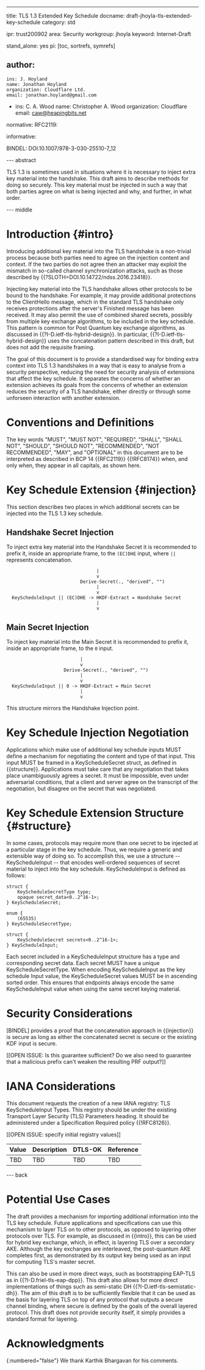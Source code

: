 ---
title: TLS 1.3 Extended Key Schedule
docname: draft-jhoyla-tls-extended-key-schedule
category: std

ipr: trust200902
area: Security
workgroup: jhoyla
keyword: Internet-Draft

stand_alone: yes
pi: [toc, sortrefs, symrefs]

author:
  -
    ins: J. Hoyland
    name: Jonathan Hoyland
    organization: Cloudflare Ltd.
    email: jonathan.hoyland@gmail.com
  -
    ins: C. A. Wood
    name: Christopher A. Wood
    organization: Cloudflare
    email: caw@heapingbits.net

normative:
  RFC2119:

informative:

  BINDEL: DOI.10.1007/978-3-030-25510-7_12


--- abstract

TLS 1.3 is sometimes used in situations where it is necessary to inject extra
key material into the handshake. This draft aims to describe methods for doing
so securely. This key material must be injected in such a way that both parties
agree on what is being injected and why, and further, in what order.

--- middle

# Introduction {#intro}

Introducing additional key material into the TLS handshake is a non-trivial
process because both parties need to agree on the injection content and context.
If the two parties do not agree then an attacker may exploit the mismatch in
so-called channel synchronization attacks, such as those described by
{{?SLOTH=DOI.10.14722/ndss.2016.23418}}.

Injecting key material into the TLS handshake allows other protocols to be bound
to the handshake. For example, it may provide additional protections to the
ClientHello message, which in the standard TLS handshake only receives
protections after the server's Finished message has been received. It may also
permit the use of combined shared secrets, possibly from multiple key exchange
algorithms, to be included in the key schedule. This pattern is common for Post
Quantum key exchange algorithms, as discussed in
{{?I-D.ietf-tls-hybrid-design}}. In particular, {{?I-D.ietf-tls-hybrid-design}} uses the
concatenation pattern described in this draft, but does not add the requisite framing.

The goal of this document is to provide a standardised way for binding extra
context into TLS 1.3 handshakes in a way that is easy to analyse from a security
perspective, reducing the need for security analysis of extensions that affect
the key schedule. It separates the concerns of whether an extension achieves its
goals from the concerns of whether an extension reduces the security of a TLS
handshake, either directly or through some unforseen interaction with another
extension.

# Conventions and Definitions

The key words "MUST", "MUST NOT", "REQUIRED", "SHALL", "SHALL NOT", "SHOULD",
"SHOULD NOT", "RECOMMENDED", "NOT RECOMMENDED", "MAY", and "OPTIONAL" in this
document are to be interpreted as described in BCP 14 {{RFC2119}} {{!RFC8174}}
when, and only when, they appear in all capitals, as shown here.

# Key Schedule Extension {#injection}

This section describes two places in which additional secrets can be injected
into the TLS 1.3 key schedule.

## Handshake Secret Injection

To inject extra key material into the Handshake Secret it is recommended to
prefix it, inside an appropriate frame, to the `(EC)DHE` input, where `||`
represents concatenation.

~~~
                                 |
                                 v
                           Derive-Secret(., "derived", "")
                                 |
                                 v
  KeyScheduleInput || (EC)DHE -> HKDF-Extract = Handshake Secret
                                 |
                                 v
~~~

## Main Secret Injection

To inject key material into the Main Secret it is recommended to prefix it,
inside an appropriate frame, to the `0` input.

~~~
                           |
                           v
                     Derive-Secret(., "derived", "")
                           |
                           v
  KeyScheduleInput || 0 -> HKDF-Extract = Main Secret
                           |
                           v
~~~

This structure mirrors the Handshake Injection point.

# Key Schedule Injection Negotiation

Applications which make use of additional key schedule inputs MUST define a
mechanism for negotiating the content and type of that input.  This input MUST
be framed in a KeyScheduleSecret struct, as defined in {{structure}}.
Applications must take care that any negotiation that takes place unambiguously
agrees a secret. It must be impossible, even under adversarial conditions, that
a client and server agree on the transcript of the negotiation, but disagree on
the secret that was negotiated.

# Key Schedule Extension Structure {#structure}

In some cases, protocols may require more than one secret to be injected at a
particular stage in the key schedule. Thus, we require a generic and extensible
way of doing so.  To accomplish this, we use a structure -- KeyScheduleInput --
that encodes well-ordered sequences of secret material to inject into the key
schedule. KeyScheduleInput is defined as follows:

~~~
struct {
    KeyScheduleSecretType type;
    opaque secret_data<0..2^16-1>;
} KeyScheduleSecret;

enum {
    (65535)
} KeyScheduleSecretType;

struct {
    KeyScheduleSecret secrets<0..2^16-1>;
} KeyScheduleInput;
~~~

Each secret included in a KeyScheduleInput structure has a type and
corresponding secret data.  Each secret MUST have a unique
KeyScheduleSecretType. When encoding KeyScheduleInput as the key schedule Input
value, the KeyScheduleSecret values MUST be in ascending sorted order. This
ensures that endpoints always encode the same KeyScheduleInput value when using
the same secret keying material.

# Security Considerations

[BINDEL] provides a proof that the concatenation approach in {{injection}} is
secure as long as either the concatenated secret is secure or the existing KDF
input is secure.

[[OPEN ISSUE: Is this guarantee sufficient? Do we also need to guarantee that a malicious prefix can't weaken the resulting PRF output?]]

# IANA Considerations

This document requests the creation of a new IANA registry: TLS KeyScheduleInput Types.
This registry should be under the existing Transport Layer Security (TLS) Parameters
heading. It should be administered under a Specification Required policy {{!RFC8126}}.

[[OPEN ISSUE: specify initial registry values]]

| Value  | Description      | DTLS-OK | Reference |
|:-------|:-----------------|:--------|:----------|
| TBD    | TBD              | TBD     | TBD       |

--- back

# Potential Use Cases

The draft provides a mechanism for importing additional information into the TLS key schedule.
Future applications and specifications can use this mechanism to layer TLS on to other protocols, 
as opposed to layering other protocols over TLS. For example, as discussed in {{intro}}, this can 
be used for hybrid key exchange, which, in effect, is layering TLS over a secondary AKE. 
Although the key exchanges are interleaved, the post-quantum AKE completes first, as demonstrated 
by its output key being used as an input for computing TLS's master secret.

This can also be used in more direct ways, such as bootstrapping EAP-TLS as in
{{?I-D.friel-tls-eap-dpp}}. This draft also allows for more direct
implementations of things such as semi-static DH {{?I-D.ietf-tls-semistatic-dh}}. The aim of this draft is to be
sufficiently flexible that it can be used as the basis for layering TLS on top
of any protocol that outputs a secure channel binding, where secure is defined
by the goals of the overall layered protocol. This draft does not provide
security itself, it simply provides a standard format for layering.

# Acknowledgments
{:numbered="false"}
We thank Karthik Bhargavan for his comments.
